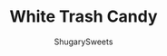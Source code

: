 ---
layout: ../../layouts/MarkdownPostLayout.astro
title: White Trash Candy
author: ShugarySweets
pubDate: 2019-01-15
description: "Easy WHITE TRASH CANDY recipe. Toss together sweet and salty snacks with melted white chocolate for a delicious treat!"
image_url: https://www.shugarysweets.com/wp-content/uploads/2011/04/white-trash-candy-facebook.jpg
tags: ["Candy","American"]
calories: 188
protein: 2
carbohydrates: 25
fats: 9
fiber: 2
ingredients: ["1 cup Honey Nut Cheerios","½ cup Cocoa Puffs","1 cup Froot Loops","1 cup M&M's ","1 cup broken pretzel sticks","10 oz Ghirardelli White Chocolate Melting Wafers (or vanilla bark)"]
serves: 5
time: "10 minutes"
prepTime: "10 minutes"
instructions: ["In a very large mixing bowl combine cereal and candy.","I like to use Froot Loops, pretzels, Cheerios, Cocoa Puffs, and M&M's.","Melt white chocolate according to package directions. I usually opt for Ghirardelli White Chocolate Melting wafers. They taste amazing and melt beautifully.","Pour melted chocolate over the cereal mixture. Gently mix until covered.","Pour onto parchment paper on the counter top. Let harden (about 15 minute). Store in airtight container at room temperature."]
nutrition: ["188 calories","25 grams carbohydrates","13 milligrams cholesterol","9 grams fat","2 grams fiber","2 grams protein","5 grams saturated fat","77 grams sodium","18 grams sugar","0 grams trans fat","3 grams unsaturated fat"]
---